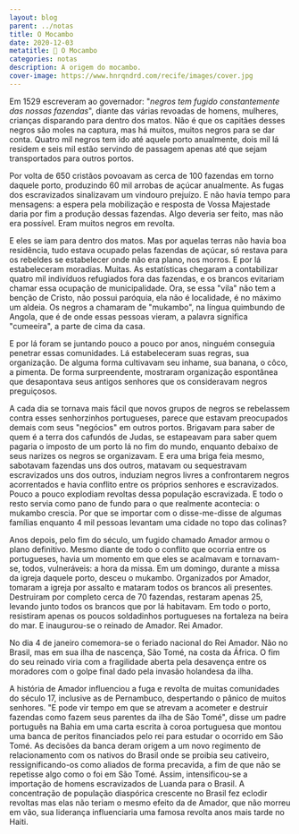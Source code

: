 ```yaml
---
layout: blog
parent: ../notas
title: O Mocambo
date: 2020-12-03
metatitle: 📓 O Mocambo
categories: notas
description: A origem do mocambo.
cover-image: https://www.hnrqndrd.com/recife/images/cover.jpg
---
```


Em 1529 escreveram ao governador: "*negros tem fugido constantemente das nossas fazendas*", diante das várias revoadas de homens, mulheres, crianças disparando para dentro dos matos. Não é que os capitães desses negros são moles na captura, mas há muitos, muitos negros para se dar conta. Quatro mil negros tem ido até aquele porto anualmente, dois mil lá residem e seis mil estão servindo de passagem apenas até que sejam transportados para outros portos.

Por volta de 650 cristãos povoavam as cerca de 100 fazendas em torno daquele porto, produzindo 60 mil arrobas de açúcar anualmente. As fugas dos escravizados sinalizavam um vindouro prejuízo. E não havia tempo para mensagens: a espera pela mobilização e resposta de Vossa Majestade daria por fim a produção dessas fazendas. Algo deveria ser feito, mas não era possível. Eram muitos negros em revolta.

E eles se iam para dentro dos matos. Mas por aquelas terras não havia boa residência, tudo estava ocupado pelas fazendas de açúcar, só restava para os rebeldes se estabelecer onde não era plano, nos morros. E por lá estabeleceram moradias. Muitas. As estatísticas chegaram a contabilizar quatro mil indivíduos refugiados fora das fazendas, e os brancos evitariam chamar essa ocupação de municipalidade. Ora, se essa "vila" não tem a benção de Cristo, não possui paróquia, ela não é localidade, é no máximo um aldeia. Os negros a chamaram de "mukambo", na língua quimbundo de Angola, que é de onde essas pessoas vieram, a palavra significa "cumeeira", a parte de cima da casa.

E por lá foram se juntando pouco a pouco por anos, ninguém conseguia penetrar essas comunidades. Lá estabeleceram suas regras, sua organização. De alguma forma cultivavam seu inhame, sua banana, o côco, a pimenta. De forma surpreendente, mostraram organização espontânea que desapontava seus antigos senhores que os consideravam negros preguiçosos.

A cada dia se tornava mais fácil que novos grupos de negros se rebelassem contra esses senhorzinhos portugueses, parece que estavam preocupados demais com seus "negócios" em outros portos. Brigavam para saber de quem é a terra dos cafundós de Judas, se estapeavam para saber quem pagaria o imposto de um porto lá no fim do mundo, enquanto debaixo de seus narizes os negros se organizavam. E era uma briga feia mesmo, sabotavam fazendas uns dos outros, matavam ou sequestravam escravizados uns dos outros, induziam negros livres a confrontarem negros acorrentados e havia conflito entre os próprios senhores e escravizados. Pouco a pouco explodiam revoltas dessa população escravizada. E todo o resto servia como pano de fundo para o que realmente acontecia: o mukambo crescia. Por que se importar com o disse-me-disse de algumas famílias enquanto 4 mil pessoas levantam uma cidade no topo das colinas?

Anos depois, pelo fim do século, um fugido chamado Amador armou o plano definitivo. Mesmo diante de todo o conflito que ocorria entre os portugueses, havia um momento em que eles se acalmavam e tornavam-se, todos, vulneráveis: a hora da missa. Em um domingo, durante a missa da igreja daquele porto, desceu o mukambo. Organizados por Amador, tomaram a igreja por assalto e mataram todos os brancos ali presentes. Destruiram por completo cerca de 70 fazendas, restaram apenas 25, levando junto todos os brancos que por lá habitavam. Em todo o porto, resistiram apenas os poucos soldadinhos portugueses na fortaleza na beira do mar. E inaugurou-se o reinado de Amador. Rei Amador.

No dia 4 de janeiro comemora-se o feriado nacional do Rei Amador. Não no Brasil, mas em sua ilha de nascença, São Tomé, na costa da África. O fim do seu reinado viria com a fragilidade aberta pela desavença entre os moradores com o golpe final dado pela invasão holandesa da ilha.

A história de Amador influenciou a fuga e revolta de muitas comunidades do século 17, inclusive as de Pernambuco, despertando o pânico de muitos senhores. "E pode vir tempo em que se atrevam a acometer e destruir fazendas como fazem seus parentes da ilha de São Tomé", disse um padre português na Bahia em uma carta escrita à coroa portuguesa que montou uma banca de peritos financiados pelo rei para estudar o ocorrido em São Tomé. As decisões da banca deram origem a um novo regimento de relacionamento com os nativos do Brasil onde se proibia seu cativeiro, ressignificando-os como aliados de forma precavida, a fim de que não se repetisse algo como o foi em São Tomé. Assim, intensificou-se a importação de homens escravizados de Luanda para o Brasil. A concentração de população diaspórica crescente no Brasil fez eclodir revoltas mas elas não teriam o mesmo efeito da de Amador, que não morreu em vão, sua liderança influenciaria uma famosa revolta anos mais tarde no Haiti.